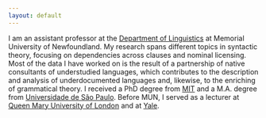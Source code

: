 ```yaml
---
layout: default
---
```


I am an assistant professor at the [Department of Linguistics](https://www.mun.ca/linguistics/) at Memorial University of Newfoundland. My research spans different topics in syntactic theory, focusing on dependencies across clauses and nominal licensing. Most of the data I have worked on is the result of a partnership of native consultants of understudied languages, which contributes to the description and analysis of underdocumented languages and, likewise, to the enriching of grammatical theory. I received a PhD degree from [MIT](https://linguistics.mit.edu/) and a M.A. degree from [Universidade de São Paulo](https://linguistica.fflch.usp.br/). Before MUN, I served as a lecturer at [Queen Mary University of London](https://www.qmul.ac.uk/sllf/linguistics/) and at [Yale](https://ling.yale.edu/).
